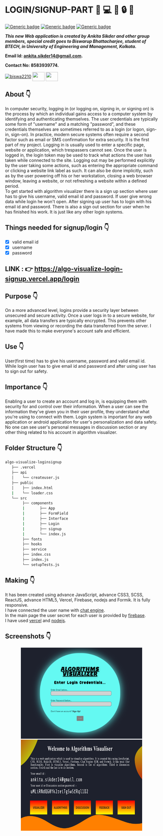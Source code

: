 # LOGIN/SIGNUP-PART :star_struck: :computer: :iphone: :lock: :e-mail:

[![Generic badge](https://img.shields.io/badge/advance-html5-red)](https://shields.io/) [![Generic badge](https://img.shields.io/badge/advance-css3-green)](https://shields.io/) [![Generic badge](https://img.shields.io/badge/advance-javascript-yellow)](https://shields.io/) 

***This new Web application is created by Ankita Sikder and other group members, special credit goes to Biswarup Bhattacharjee, student of BTECH, in University of Engineering and Management, Kolkata.***

**Email Id: ankita.sikder14@gmail.com.** 

**Contact No: 8583939774.** 


<p align="left">
<a href="https://facebook.com/ankita.sikder.104" target="blank"><img align="center" src="https://cdn.jsdelivr.net/npm/simple-icons@3.0.1/icons/facebook.svg" alt="biswa2210" height="30" width="40" /></a>
<a href="https://instagram.com/ankita.sikder14" target="blank"><img align="center" src="https://cdn.jsdelivr.net/npm/simple-icons@3.0.1/icons/instagram.svg" alt="" height="30" width="40" /></a>
<a href="https://github.com/biswa2210/ankitasikder" target="blank"><img align="center" src="https://cdn.jsdelivr.net/npm/simple-icons@3.0.1/icons/github.svg" alt="" height="30" width="40" /></a>
</p>

## About :point_down: 

<div align="justified">
   
In computer security, logging in (or logging on, signing in, or signing on) is the process by which an individual gains access to a computer system by identifying and authenticating themselves. The user credentials are typically some form of "username" and a matching "password", and these credentials themselves are sometimes referred to as a login (or logon, sign-in, sign-on). In practice, modern secure systems often require a second factor such as email or SMS confirmation for extra security.
It is the first part of my project. Logging in is usually used to enter a specific page, website or application, which trespassers cannot see. Once the user is logged in, the login token may be used to track what actions the user has taken while connected to the site. Logging out may be performed explicitly by the user taking some actions, such as entering the appropriate command or clicking a website link label as such. It can also be done implicitly, such as by the user powering off his or her workstation, closing a web browser window, leaving a website, or not refreshing a website within a defined period.<br>
To get started with algorithm visualizer there is a sign up section where user has to give his username, valid email id and password. If user give wrong data while login he won't open. After signing up user has to login with his email id and password. There is also a sign out section for user when he has finished his work. It is just like any other login systems. 
</div>

## Things needed for signup/login :point_down:

 - [x] valid email id
 - [x] username
 - [x] password
 
## LINK : :point_right: https://algo-visualize-login-signup.vercel.app/login

## Purpose :point_down: 

<div align="justified">
   
On a more advanced level, logins provide a security layer between unsecured and secure activity. Once a user logs in to a secure website, for example, all data transfers are typically encrypted. This prevents other systems from viewing or recording the data transferred from the server. I have made this to make everyone's account safe and efficient.
</div>

## Use :point_down:

User(first time) has to give his username, password and valid email id. While login user has to give email id and password and after using user has to sign out for safety.

## Importance :point_down:

<div align="justified">
   
Enabling a user to create an account and log in, is equipping them with security for and control over their information. When a user can see the information they've given you in their user profile, they understand what you're using to connect with them. Login system is important for any web application or android application for user's personalization and data safety. No one can see user's personal messages in discussion section or any other thing related to his account in algorithm visualizer.
</div>

## Folder Structure :point_down:

```bash
algo-visualize-loginsignup
   ├── .vercel
   ├── api
   │    └── createuser.js
   ├── public
   │    ├── index.html
   |    └── loader.css
   └── src
        ├── components
        |       ├── App
        |       ├── FormField       
        |       ├── Interface
        |       ├── Login
        |       ├── signup
        |       └── index.js  
        ├── fonts
        ├── hooks
        ├── service
        ├── index.css
        ├── index.js
        └── setupTests.js
```
## Making :point_down:

It has been created using advance JavaScript, advance CSS3, SCSS, ReactJS, advance HTML5, Vercel, Firebase, nodejs and Formik. It is fully responsive.<br> I have connected the user name with [chat engine](https://www.chatengine.io/).<br> In the main page the user secret for each user is provided by [firebase](https://firebase.google.com/).<br> I have used [vercel](https://vercel.com) and [nodejs](https://nodejs.org/en/).<br>

## Screenshots :point_down: 
<div align="center">
 
<a href="s1.PNG"><img src="s1.PNG" width="400" height= "300"></a> <a href="s2.PNG"><img src="s2.PNG" width="400" height= "300"></a>

</div>

